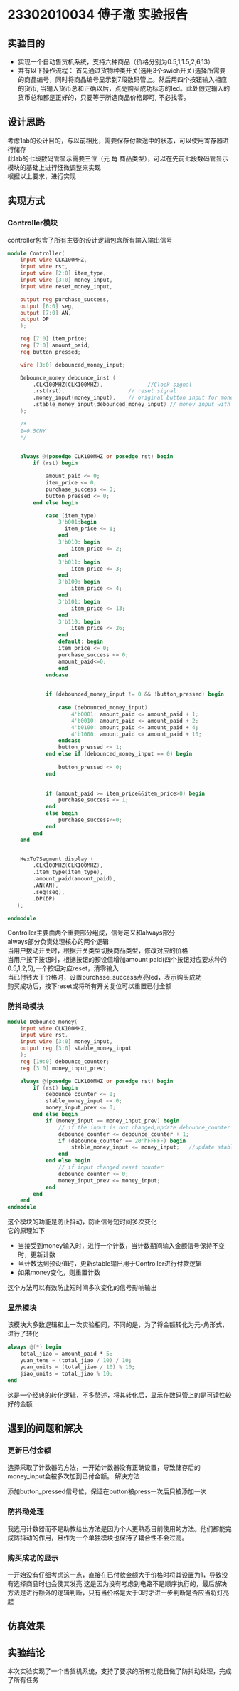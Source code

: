 # 23302010034 傅子澈 实验报告

## 实验目的

- 实现一个自动售货机系统，支持六种商品（价格分别为0.5,1,1.5,2,6,13）
- 并有以下操作流程：
首先通过货物种类开关(选用3个swich开关)选择所需要的商品编号，同时将商品编号显示到7段数码管上。然后用四个按钮输入相应的货币, 当输入货币总和正确以后，点亮购买成功标志的led。此处假定输入的货币总和都是正好的，只要等于所选商品价格即可, 不必找零。 

## 设计思路

考虑1ab的设计目的，与以前相比，需要保存付款途中的状态，可以使用寄存器进行储存  
此lab的七段数码管显示需要三位（元 角 商品类型），可以在先前七段数码管显示模块的基础上进行细微调整来实现  
根据以上要求，进行实现

## 实现方式

### Controller模块

controller包含了所有主要的设计逻辑包含所有输入输出信号

```verilog
module Controller(
    input wire CLK100MHZ,                 
    input wire rst,           
    input wire [2:0] item_type,
    input wire [3:0] money_input,
    input wire reset_money_input,

    output reg purchase_success,     
    output [6:0] seg, 
    output [7:0] AN,
    output DP
    );

    reg [7:0] item_price;           
    reg [7:0] amount_paid;    
    reg button_pressed;

    wire [3:0] debounced_money_input;

    Debounce_money debounce_inst (
        .CLK100MHZ(CLK100MHZ),              //Clock signal 
        .rst(rst),                    // reset signal
        .money_input(money_input),    // original button input for money
        .stable_money_input(debounced_money_input) // money input with bounce removed
    );
      
    /*
    1=0.5CNY
    */


    always @(posedge CLK100MHZ or posedge rst) begin
        if (rst) begin

            amount_paid <= 0;
            item_price <= 0;
            purchase_success <= 0;
            button_pressed <= 0; 
        end else begin

            case (item_type)
                3'b001:begin
                  item_price <= 1;
                end
                3'b010: begin
                    item_price <= 2;
                end
                3'b011: begin
                    item_price <= 3;
                end
                3'b100: begin
                    item_price <= 4;
                end
                3'b101: begin
                    item_price <= 13;
                end
                3'b110: begin
                    item_price <= 26;
                end
                default: begin
                item_price <= 0;  
                purchase_success <= 0;
                amount_paid<=0;
                end
            endcase
            

            if (debounced_money_input != 0 && !button_pressed) begin
        
                case (debounced_money_input)
                    4'b0001: amount_paid <= amount_paid + 1;  
                    4'b0010: amount_paid <= amount_paid + 2;   
                    4'b0100: amount_paid <= amount_paid + 4;   
                    4'b1000: amount_paid <= amount_paid + 10;  
                endcase
                button_pressed <= 1; 
            end else if (debounced_money_input == 0) begin
          
                button_pressed <= 0;
            end

            
            if (amount_paid >= item_price&&item_price>0) begin
                purchase_success <= 1;
            end
            else begin
                purchase_success<=0;
            end
        end
    end


    HexTo7Segment display (
        .CLK100MHZ(CLK100MHZ),
        .item_type(item_type),
        .amount_paid(amount_paid),
        .AN(AN),
        .seg(seg),
        .DP(DP)
   );

endmodule
```
Controller主要由两个重要部分组成，信号定义和always部分  
always部分负责处理核心的两个逻辑  
当用户拨动开关时，根据开关类型切换商品类型，修改对应的价格  
当用户按下按钮时，根据按钮的预设值增加amount paid(四个按钮对应要求种的0.5,1,2,5),一个按钮对应reset，清零输入  
当已付钱大于价格时，设置purchase_success点亮led，表示购买成功  
购买成功后，按下reset或将所有开关复位可以重置已付金额  

### 防抖动模块 

```verilog
module Debounce_money(
    input wire CLK100MHZ,                 
    input wire rst,           
    input wire [3:0] money_input,
    output reg [3:0] stable_money_input
    );
    reg [19:0] debounce_counter;   
    reg [3:0] money_input_prev;    

    always @(posedge CLK100MHZ or posedge rst) begin
        if (rst) begin
            debounce_counter <= 0;
            stable_money_input <= 0;
            money_input_prev <= 0;
        end else begin
            if (money_input == money_input_prev) begin
                // if the input is not changed,update debounce_counter util it reaches edge
                debounce_counter <= debounce_counter + 1;
                if (debounce_counter == 20'hFFFFF) begin
                    stable_money_input <= money_input;   //update stable input
                end
            end else begin
                // if input changed reset counter
                debounce_counter <= 0;
                money_input_prev <= money_input;
            end
        end
    end
endmodule

```

这个模块的功能是防止抖动，防止信号短时间多次变化  
它的原理如下

- 当接受到money输入时，进行一个计数，当计数期间输入金额信号保持不变时，更新计数
- 当计数达到预设值时，更新stable输出用于Controller进行付款逻辑
- 如果money变化，则重置计数

这个方法可以有效防止短时间多次变化的信号影响输出

### 显示模块

该模块大多数逻辑和上一次实验相同，不同的是，为了将金额转化为元-角形式，进行了转化

```verilog
always @(*) begin
    total_jiao = amount_paid * 5;    
    yuan_tens = (total_jiao / 10) / 10;    
    yuan_units = (total_jiao / 10) % 10;   
    jiao_units = total_jiao % 10;         
end

```

这是一个经典的转化逻辑，不多赘述，将其转化后，显示在数码管上的是可读性较好的金额

## 遇到的问题和解决

### 更新已付金额

选择采取了计数器的方法，一开始计数器没有正确设置，导致储存后的money_input会被多次加到已付金额。
解决方法  

添加button_pressed信号位，保证在button被press一次后只被添加一次

### 防抖动处理

我选用计数器而不是助教给出方法是因为个人更熟悉目前使用的方法。他们都能完成防抖动的作用，且作为一个单独模块也保持了耦合性不会过高。

### 购买成功的显示

一开始没有仔细考虑这一点，直接在已付款金额大于价格时将其设置为1，导致没有选择商品时也会使其发亮
这是因为没有考虑到电路不是顺序执行的，最后解决方法是进行额外的逻辑判断，只有当价格是大于0时才进一步判断是否应当将灯亮起

  
  
## 仿真效果

## 实验结论

本次实验实现了一个售货机系统，支持了要求的所有功能且做了防抖动处理，完成了所有任务